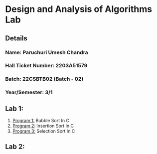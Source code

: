 # Design and Analysis of Algorithms Lab
## Details
### Name: Paruchuri Umesh Chandra
### Hall Ticket Number: 2203A51579
### Batch: 22CSBTB02 (Batch - 02)
### Year/Semester: 3/1

## Lab 1:
1. [Program 1:](https://colab.research.google.com/drive/1-bIWg3ly76udEFdBAB61BHyad-0grC22?usp=sharing) Bubble Sort In C
2. [Program 2:](https://colab.research.google.com/drive/1GnFKMKSaGgTZJWQ6plgmOc5UFrUIljbP?usp=sharing) Insertion Sort In C
3. [Program 3:](https://colab.research.google.com/drive/1oRrs1hdCNx-rZ1vbEDbcHsKDt9p2NQFO?usp=sharing) Selection Sort In C

## Lab 2:
